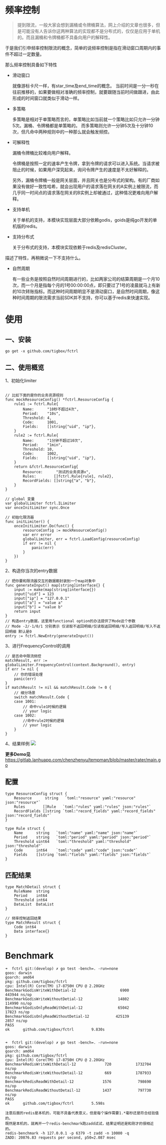 # 频率控制
>提到限流，一般大家会想到漏桶或令牌桶算法，网上介绍的文章也很多，但是可能没有人告诉你这两种算法的实现都不是分布式的，仅仅是应用于单机的。而且漏桶和令牌桶都不具备向用户的解释性。

于是我们引申频率控制限流的概念，简单的说频率控制是指在滑动窗口周期内的事件不超过一定数量。

那么频率控制具备如下特性
* 滑动窗口

    就像游标卡尺一样，有star_time及end_time的概念。
    当前时间是一分一秒在往前推移的，如果要做相对准确的频率控制，就要跟随当前时间做跟进，由此形成的时间窗口就类似于滑动一样。
* 多策略
  
    多策略是相对于单策略而言的，单策略比如当前就一个策略比如只允许一分钟5次。漏桶、令牌桶都是单策略的。
    而多策略则允许一分钟5次及十分钟10次，但凡命中两种规则中的一种那么就会触发频控。
* 可解释性
  
    漏桶令牌桶比较难向用户解释。
	
	令牌桶是按照一定的速率产生令牌，拿到令牌的请求可以进入系统。当请求被阻止的时候，如果用户深究起来，询问令牌产生的速度是不太好解释的。

	另外，漏桶令牌桶一般是网关层面，并且网关也是分布式的架构。有的厂商如果没有做好一致性哈希，就会出现用户的请求落在网关的A实例上被限流，而几乎同一时间点的请求落在网关的B实例上却被通过，这种情况更难向用户解释。
* 支持单机

    关于单机的支持，本模块实现层面大部分依赖godis，goids是纯go开发的单机版的redis。
* 支持分布式

    关于分布式的支持，本模块实现依赖于redis及redisCluster。

描述了特性，再稍微说一下不支持什么。
* 自然周期
  
  有一些业务是按照自然时间周期进行的，比如两家公司的结算周期是一个月10次，而一个月是指每个月的1号00:00:00点，即只要过了1号的凌晨就马上有新的10次转账指标。而这种时间周期明显不是滑动窗口，是自然时间周期，像这种时间周期的限流需求当前SDK并不支持，你可以基于redis来快速实现。

# 使用

## 一、安装
```golang
go get -x github.com/tigbox/fctrl
```

## 二、使用概览
1、初始化limiter
```golang

// 比如下面的是你的业务资源规则
func mockResourceConfig() *fctrl.ResourceConfig {
	rule1 := fctrl.Rule{
		Name:      "10秒不超过4次",
		Period:    "10s",
		Threshold: 4,
		Code:      1001,
		Fields:    []string{"uid", "ip"},
	}
	rule2 := fctrl.Rule{
		Name:      "1分钟不超过10次",
		Period:    "1min",
		Threshold: 10,
		Code:      1002,
		Fields:    []string{"uid", "ip"},
	}
	return &fctrl.ResourceConfig{
		Resource:      "测试的业务资源x",
		Rules:        []fctrl.Rule{rule1, rule2},
		RecordFields: []string{"a", "b"},
	}
}

// global 变量
var globalLimiter fctrl.ILimiter
var onceInitLimiter sync.Once

// 初始化限流器
func initLimiter() {
	onceInitLimiter.Do(func() {
		resourceConfig := mockResourceConfig()
		var err error
		globalLimiter, err = fctrl.LoadConfig(resourceConfig)
		if err != nil {
			panic(err)
		}
	})
}
```

2、构造你当次的entry数据
```golang
// 把你要和限流器交互的数据都封装到一个map对象中
func generateInput() map[string]interface{} {
	input := make(map[string]interface{})
	input["uid"] = 123
	input["ip"] = "127.0.0.1"
	input["a"] = "value a"
	input["b"] = "value b"
	return input
}
// 构造entry数据，这里用functional option的办法提供了Mode这个参数 
// Mode -2/-1/0/1 分别表示 仅读取不返回明细/仅读取返回明细/写入返回明细/写入不返回明细 默认是0
entry := fctrl.NewEntry(generateInput())

```

3、进行FrequencyControl的调用
```golang
// 是否命中限流频控
matchResult, err := globalLimiter.FrequencyControl(context.Background(), entry)
if err != nil {
	// 你的错误处理
	panic(err)
}
if matchResult != nil && matchResult.Code != 0 {
	// 细分场景
	switch matchResult.Code {
	case 1001:
		// 命中rule1时候的逻辑
		// your logic
	case 1002:
		//命中rule2时候的逻辑
		// your logic
	}
}
```

4、结果样例
![](./result.png)

**更多Demo见**https://gitlab.lanhuapp.com/chenzhenyu/tempman/blob/master/rater/main.go


## 配置
```golang
type ResourceConfig struct {
	Resource      string   `toml:"resource" yaml:"resource" json:"resource"`
	Rules        []Rule   `toml:"rules" yaml:"rules" json:"rules"`
	RecordFields []string `toml:"record_fields" yaml:"record_fields" json:"record_fields"`
}

type Rule struct {
	Name      string   `toml:"name" yaml:"name" json:"name"`
	Period    string   `toml:"period" yaml:"period" json:"period"`
	Threshold uint64   `toml:"threshold" yaml:"threshold" json:"threshold"`
	Code      int64    `toml:"code" yaml:"code" json:"code"`
	Fields    []string `toml:"fields" yaml:"fields" json:"fields"`
}

```
## 匹配结果
```golang
type MatchDetail struct {
	RuleName  string
	Period    int64
	Threshold int64
	DataList  DataList
}

// 频率控制返回结果
type MatchResult struct {
	Code int64
	Data interface{}
}
```

# Benchmark
```
➜  fctrl git:(develop) ✗ go test -bench=. -run=none
goos: darwin
goarch: amd64
pkg: github.com/tigbox/fctrl
cpu: Intel(R) Core(TM) i7-8750H CPU @ 2.20GHz
BenchmarkGodisWriteWithDetial-12                    6900            443944 ns/op
BenchmarkGodisWriteWithoutDetial-12                14802            114990 ns/op
BenchmarkGodisOnlyReadWithDetial-12                65042             17823 ns/op
BenchmarkGodisOnlyReadWithoutDetial-12            425139              2857 ns/op
PASS
ok      github.com/tigbox/fctrl        9.830s


➜  fctrl git:(develop) ✗ go test -bench=. -run=none
goos: darwin
goarch: amd64
pkg: github.com/tigbox/fctrl
cpu: Intel(R) Core(TM) i7-8750H CPU @ 2.20GHz
BenchmarkRedisWriteWithDetail-12             720           1732704 ns/op
BenchmarkRedisWriteWithoutDetail-12          669           1787933 ns/op
BenchmarkRedisReadWithDetail-12             1576            798690 ns/op
BenchmarkRedisReadWithoutDetail-12          1437            797730 ns/op
PASS
ok      github.com/tigbox/fctrl        5.598s

注意后面的redis是本机的，可能不具备代表意义，但是每个操作需要1.*毫秒还是符合经验值的。
既然是本机的，就再开一个redis-benchmark跑zadd试试，结果证明还是和刚才的很相近的。
redis-benchmark -h 127.0.0.1 -p 6379 -t zadd -n 10000 -q
ZADD: 20876.83 requests per second, p50=2.087 msec
```
